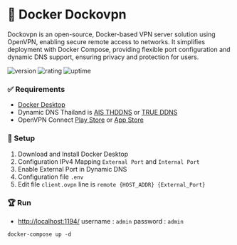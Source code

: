 # 🎉 Docker Dockovpn

Dockovpn is an open-source, Docker-based VPN server solution using OpenVPN, enabling secure remote access to networks. It simplifies deployment with Docker Compose, providing flexible port configuration and dynamic DNS support, ensuring privacy and protection for users.

![version](https://img.shields.io/badge/version-1.0-blue)
![rating](https://img.shields.io/badge/rating-★★★★★-yellow)
![uptime](https://img.shields.io/badge/uptime-100%25-brightgreen)

### ✅ Requirements

- [Docker Desktop](https://www.docker.com/products/docker-desktop/)
- Dynamic DNS Thailand is [AIS THDDNS](https://www.thddns.net/) or [TRUE DDNS](https://trueddns.com/)
- OpenVPN Connect [Play Store](https://play.google.com/store/apps/details?id=net.openvpn.openvpn&hl=en) or [App Store](https://apps.apple.com/us/app/openvpn-connect-openvpn-app/id590379981)

### 🚀 Setup

1. Download and Install Docker Desktop
2. Configuration IPv4 Mapping `External Port` and `Internal Port`
3. Enable External Port in Dynamic DNS
4. Configuration file `.env`
5. Edit file `client.ovpn` line is `remote {HOST_ADDR} {External_Port}`

### 🏆 Run

- [http://localhost:1194/](http://localhost:1194/) username : `admin` password : `admin`

```shell
docker-compose up -d
```
